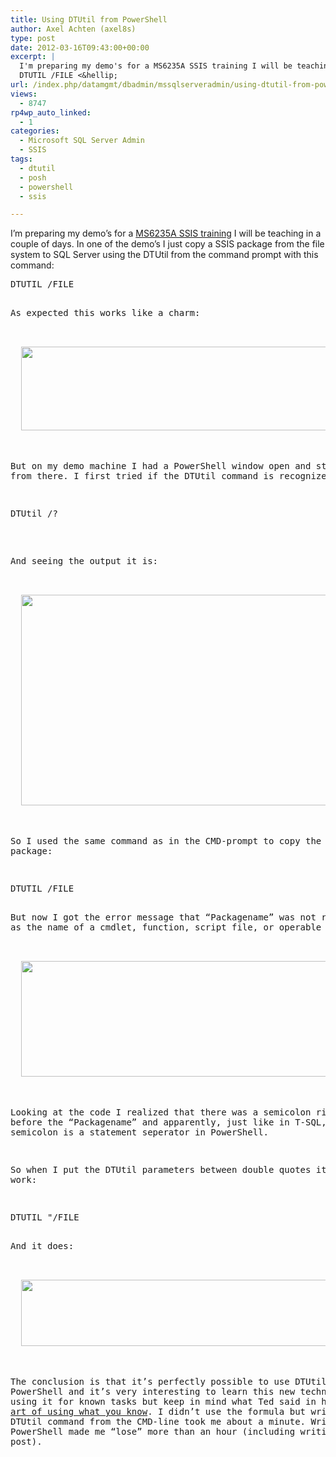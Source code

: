 ```yaml
---
title: Using DTUtil from PowerShell
author: Axel Achten (axel8s)
type: post
date: 2012-03-16T09:43:00+00:00
excerpt: |
  I'm preparing my demo's for a MS6235A SSIS training I will be teaching in a couple of days. In one of the demo's I just copy a SSIS package from the file system to SQL Server using the DTUtil from the command prompt with this command:
  DTUTIL /FILE <&hellip;
url: /index.php/datamgmt/dbadmin/mssqlserveradmin/using-dtutil-from-powershell/
views:
  - 8747
rp4wp_auto_linked:
  - 1
categories:
  - Microsoft SQL Server Admin
  - SSIS
tags:
  - dtutil
  - posh
  - powershell
  - ssis

---
```

I&#8217;m preparing my demo&#8217;s for a [MS6235A SSIS training][1] I will be teaching in a couple of days. In one of the demo&#8217;s I just copy a SSIS package from the file system to SQL Server using the DTUtil from the command prompt with this command:

<pre>DTUTIL /FILE <Path to package&gt;.dtsx /COPY SQL;<Packagename&gt;</pre>

As expected this works like a charm:

<div class="image_block">
  <a href="/wp-content/uploads/blogs/DataMgmt/Axel8s/DTUtilPoSH1.png?mtime=1331897781"><img alt="" src="/wp-content/uploads/blogs/DataMgmt/Axel8s/DTUtilPoSH1.png?mtime=1331897781" width="678" height="134" /></a>
</div>

But on my demo machine I had a PowerShell window open and started from there. I first tried if the DTUtil command is recognized:

<pre>DTUtil /?</pre>

And seeing the output it is:

<div class="image_block">
  <a href="/wp-content/uploads/blogs/DataMgmt/Axel8s/DTUtilPoSH2.png?mtime=1331897793"><img alt="" src="/wp-content/uploads/blogs/DataMgmt/Axel8s/DTUtilPoSH2.png?mtime=1331897793" width="997" height="337" /></a>
</div>

So I used the same command as in the CMD-prompt to copy the package:

<pre>DTUTIL /FILE <Path to package&gt;.dtsx /COPY SQL;<Packagename&gt;</pre>

But now I got the error message that &#8220;Packagename&#8221; was not recognized as the name of a cmdlet, function, script file, or operable program.

<div class="image_block">
  <a href="/wp-content/uploads/blogs/DataMgmt/Axel8s/DTUtilPoSH3.png?mtime=1331897806"><img alt="" src="/wp-content/uploads/blogs/DataMgmt/Axel8s/DTUtilPoSH3.png?mtime=1331897806" width="997" height="185" /></a>
</div>

Looking at the code I realized that there was a semicolon right before the &#8220;Packagename&#8221; and apparently, just like in T-SQL, the semicolon is a statement seperator in PowerShell.
  
So when I put the DTUtil parameters between double quotes it should work:

<pre>DTUTIL "/FILE <Path to package&gt;.dtsx /COPY SQL;<Packagename&gt;"</pre>

And it does:

<div class="image_block">
  <a href="/wp-content/uploads/blogs/DataMgmt/Axel8s/DTUtilPoSH4.png?mtime=1331897833"><img alt="" src="/wp-content/uploads/blogs/DataMgmt/Axel8s/DTUtilPoSH4.png?mtime=1331897833" width="884" height="106" /></a>
</div>

The conclusion is that it&#8217;s perfectly possible to use DTUtil from PowerShell and it&#8217;s very interesting to learn this new technology by using it for known tasks but keep in mind what Ted said in his post [Forgotten art of using what you know][2]. I didn&#8217;t use the formula but writing the DTUtil command from the CMD-line took me about a minute. Writing it in PowerShell made me &#8220;lose&#8221; more than an hour (including writing this post).

 [1]: http://www.microsoft.com/learning/en/us/course.aspx?ID=6235A&locale=en-us
 [2]: /index.php/ITProfessionals/ProfessionalDevelopment/forgotten-art-of-using-what